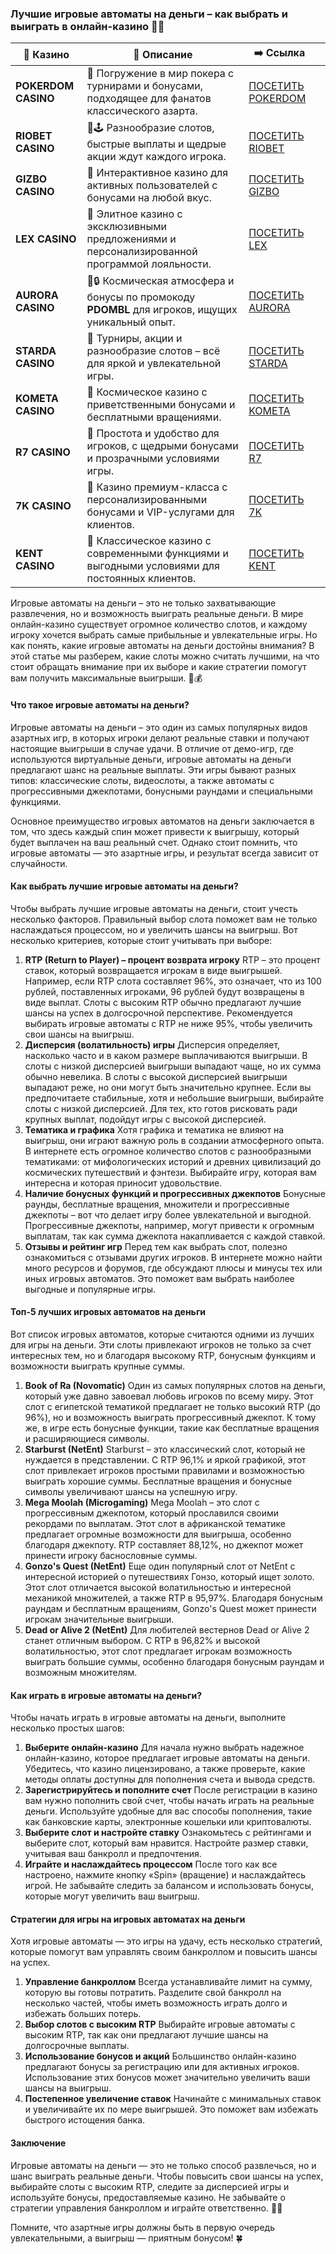 ### Лучшие игровые автоматы на деньги – как выбрать и выиграть в онлайн-казино 🎰💸
| 🎰 Казино           | 📜 Описание                                                                                       | ➡️ Ссылка                                                                                          |   |
| ------------------- | ------------------------------------------------------------------------------------------------- | -------------------------------------------------------------------------------------------------- | - |
| **POKERDOM CASINO** | 🎲 Погружение в мир покера с турнирами и бонусами, подходящее для фанатов классического азарта.   | [ПОСЕТИТЬ POKERDOM](https://brandplay.link/FwVc4f)                                                 |   |
| **RIOBET CASINO**   | 🌟🕹️ Разнообразие слотов, быстрые выплаты и щедрые акции ждут каждого игрока.                    | [ПОСЕТИТЬ RIOBET](https://brandplay.link/TnjsxFvH)                                                 |   |
| **GIZBO CASINO**    | 🚀 Интерактивное казино для активных пользователей с бонусами на любой вкус.                      | [ПОСЕТИТЬ GIZBO](https://brandplay.link/rvzLrVLp)                                                  |   |
| **LEX CASINO**      | 🎰 Элитное казино с эксклюзивными предложениями и персонализированной программой лояльности.      | [ПОСЕТИТЬ LEX](https://brandplay.link/VMqNXPFs)                                                    |   |
| **AURORA CASINO**   | 🌌🔒 Космическая атмосфера и бонусы по промокоду **PDOMBL** для игроков, ищущих уникальный опыт. | [ПОСЕТИТЬ AURORA](https://10trafic-stat2.com/click/668546556bcc6313411604bc/6766/13031/subaccount) |   |
| **STARDA CASINO**   | 🌠 Турниры, акции и разнообразие слотов – всё для яркой и увлекательной игры.                     | [ПОСЕТИТЬ STARDA](https://brandplay.link/HDcDrxLk)                                                 |   |
| **KOMETA CASINO**   | 💫 Космическое казино с приветственными бонусами и бесплатными вращениями.                        | [ПОСЕТИТЬ KOMETA](https://brandplay.link/jHzFFYGv)                                                 |   |
| **R7 CASINO**       | 🎯 Простота и удобство для игроков, с щедрыми бонусами и прозрачными условиями игры.              | [ПОСЕТИТЬ R7](https://brandplay.link/dByFXP7h)                                                     |   |
| **7K CASINO**       | 💎 Казино премиум-класса с персонализированными бонусами и VIP-услугами для клиентов.             | [ПОСЕТИТЬ 7K](https://brandplay.link/dd46bNgD)                                                     |   |
| **KENT CASINO**     | 🎲 Классическое казино с современными функциями и выгодными условиями для постоянных клиентов.    | [ПОСЕТИТЬ KENT](https://brandplay.link/XRH1g6Vb)                                                   |   |
Игровые автоматы на деньги – это не только захватывающие развлечения, но и возможность выиграть реальные деньги. В мире онлайн-казино существует огромное количество слотов, и каждому игроку хочется выбрать самые прибыльные и увлекательные игры. Но как понять, какие игровые автоматы на деньги достойны внимания? В этой статье мы разберем, какие слоты можно считать лучшими, на что стоит обращать внимание при их выборе и какие стратегии помогут вам получить максимальные выигрыши. 🎰💰

#### Что такое игровые автоматы на деньги?

Игровые автоматы на деньги – это один из самых популярных видов азартных игр, в которых игроки делают реальные ставки и получают настоящие выигрыши в случае удачи. В отличие от демо-игр, где используются виртуальные деньги, игровые автоматы на деньги предлагают шанс на реальные выплаты. Эти игры бывают разных типов: классические слоты, видеослоты, а также автоматы с прогрессивными джекпотами, бонусными раундами и специальными функциями.

Основное преимущество игровых автоматов на деньги заключается в том, что здесь каждый спин может привести к выигрышу, который будет выплачен на ваш реальный счет. Однако стоит помнить, что игровые автоматы — это азартные игры, и результат всегда зависит от случайности.

#### Как выбрать лучшие игровые автоматы на деньги?

Чтобы выбрать лучшие игровые автоматы на деньги, стоит учесть несколько факторов. Правильный выбор слота поможет вам не только наслаждаться процессом, но и увеличить шансы на выигрыш. Вот несколько критериев, которые стоит учитывать при выборе:

1. **RTP (Return to Player) – процент возврата игроку**
   RTP – это процент ставок, который возвращается игрокам в виде выигрышей. Например, если RTP слота составляет 96%, это означает, что из 100 рублей, поставленных игроками, 96 рублей будут возвращены в виде выплат. Слоты с высоким RTP обычно предлагают лучшие шансы на успех в долгосрочной перспективе.
   Рекомендуется выбирать игровые автоматы с RTP не ниже 95%, чтобы увеличить свои шансы на выигрыш.
2. **Дисперсия (волатильность) игры**
   Дисперсия определяет, насколько часто и в каком размере выплачиваются выигрыши. В слоты с низкой дисперсией выигрыши выпадают чаще, но их сумма обычно невелика. В слоты с высокой дисперсией выигрыши выпадают реже, но они могут быть значительно крупнее. Если вы предпочитаете стабильные, хотя и небольшие выигрыши, выбирайте слоты с низкой дисперсией. Для тех, кто готов рисковать ради крупных выплат, подойдут игры с высокой дисперсией.
3. **Тематика и графика**
   Хотя графика и тематика не влияют на выигрыш, они играют важную роль в создании атмосферного опыта. В интернете есть огромное количество слотов с разнообразными тематиками: от мифологических историй и древних цивилизаций до космических путешествий и фэнтези. Выбирайте игру, которая вам интересна и которая приносит удовольствие.
4. **Наличие бонусных функций и прогрессивных джекпотов**
   Бонусные раунды, бесплатные вращения, множители и прогрессивные джекпоты – вот что делает игру более увлекательной и выгодной. Прогрессивные джекпоты, например, могут привести к огромным выплатам, так как сумма джекпота накапливается с каждой ставкой.
5. **Отзывы и рейтинг игр**
   Перед тем как выбрать слот, полезно ознакомиться с отзывами других игроков. В интернете можно найти много ресурсов и форумов, где обсуждают плюсы и минусы тех или иных игровых автоматов. Это поможет вам выбрать наиболее выгодные и популярные игры.

#### Топ-5 лучших игровых автоматов на деньги

Вот список игровых автоматов, которые считаются одними из лучших для игры на деньги. Эти слоты привлекают игроков не только за счет интересных тем, но и благодаря высокому RTP, бонусным функциям и возможности выиграть крупные суммы.

1. **Book of Ra (Novomatic)**
   Один из самых популярных слотов на деньги, который уже давно завоевал любовь игроков по всему миру. Этот слот с египетской тематикой предлагает не только высокий RTP (до 96%), но и возможность выиграть прогрессивный джекпот. К тому же, в игре есть бонусные функции, такие как бесплатные вращения и расширяющиеся символы.
2. **Starburst (NetEnt)**
   Starburst – это классический слот, который не нуждается в представлении. С RTP 96,1% и яркой графикой, этот слот привлекает игроков простыми правилами и возможностью выиграть хорошие суммы. Бесплатные вращения и бонусные символы увеличивают шансы на успешную игру.
3. **Mega Moolah (Microgaming)**
   Mega Moolah – это слот с прогрессивным джекпотом, который прославился своими рекордами по выплатам. Этот слот в африканской тематике предлагает огромные возможности для выигрыша, особенно благодаря джекпоту. RTP составляет 88,12%, но джекпот может принести игроку баснословные суммы.
4. **Gonzo's Quest (NetEnt)**
   Еще один популярный слот от NetEnt с интересной историей о путешествиях Гонзо, который ищет золото. Этот слот отличается высокой волатильностью и интересной механикой множителей, а также RTP в 95,97%. Благодаря бонусным раундам и бесплатным вращениям, Gonzo's Quest может принести игрокам значительные выигрыши.
5. **Dead or Alive 2 (NetEnt)**
   Для любителей вестернов Dead or Alive 2 станет отличным выбором. С RTP в 96,82% и высокой волатильностью, этот слот предлагает игрокам возможность выиграть большие суммы, особенно благодаря бонусным раундам и возможным множителям.

#### Как играть в игровые автоматы на деньги?

Чтобы начать играть в игровые автоматы на деньги, выполните несколько простых шагов:

1. **Выберите онлайн-казино**
   Для начала нужно выбрать надежное онлайн-казино, которое предлагает игровые автоматы на деньги. Убедитесь, что казино лицензировано, а также проверьте, какие методы оплаты доступны для пополнения счета и вывода средств.
2. **Зарегистрируйтесь и пополните счет**
   После регистрации в казино вам нужно пополнить свой счет, чтобы начать играть на реальные деньги. Используйте удобные для вас способы пополнения, такие как банковские карты, электронные кошельки или криптовалюты.
3. **Выберите слот и настройте ставку**
   Ознакомьтесь с рейтингами и выберите слот, который вам нравится. Настройте размер ставки, учитывая ваш банкролл и предпочтения.
4. **Играйте и наслаждайтесь процессом**
   После того как все настроено, нажмите кнопку «Spin» (вращение) и наслаждайтесь игрой. Не забывайте следить за балансом и использовать бонусы, которые могут увеличить ваш выигрыш.

#### Стратегии для игры на игровых автоматах на деньги

Хотя игровые автоматы — это игры на удачу, есть несколько стратегий, которые помогут вам управлять своим банкроллом и повысить шансы на успех.

1. **Управление банкроллом**
   Всегда устанавливайте лимит на сумму, которую вы готовы потратить. Разделите свой банкролл на несколько частей, чтобы иметь возможность играть долго и избежать больших потерь.
2. **Выбор слотов с высоким RTP**
   Выбирайте игровые автоматы с высоким RTP, так как они предлагают лучшие шансы на долгосрочные выплаты.
3. **Использование бонусов и акций**
   Большинство онлайн-казино предлагают бонусы за регистрацию или для активных игроков. Использование этих бонусов может значительно увеличить ваши шансы на выигрыш.
4. **Постепенное увеличение ставок**
   Начинайте с минимальных ставок и увеличивайте их по мере выигрышей. Это поможет вам избежать быстрого истощения банка.

#### Заключение

Игровые автоматы на деньги — это не только способ развлечься, но и шанс выиграть реальные деньги. Чтобы повысить свои шансы на успех, выбирайте слоты с высоким RTP, следите за дисперсией игры и используйте бонусы, предоставляемые казино. Не забывайте о стратегии управления банкроллом и играйте ответственно. 🎰💸

Помните, что азартные игры должны быть в первую очередь увлекательными, а выигрыш — приятным бонусом! 🍀
